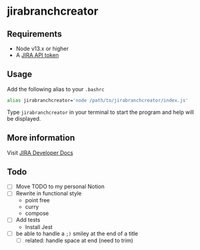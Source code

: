# jirabranchcreator

## Requirements
- Node v13.x or higher
- A [JIRA API token](https://id.atlassian.com/manage-profile/security/api-tokens)

## Usage

Add the following alias to your `.bashrc`

```sh
alias jirabranchcreator='node /path/to/jirabranchcreator/index.js'
```

Type `jirabranchcreator` in your terminal to start the program and help will be displayed.

## More information
Visit [JIRA Developer Docs](https://developer.atlassian.com/cloud/jira/platform/rest/v3/api-group-issues/#api-rest-api-3-issue-issueidorkey-get
)

## Todo
- [ ] Move TODO to my personal Notion
- [ ] Rewrite in functional style
  - point free
  - curry
  - compose
- [ ] Add tests
  - Install Jest
- [ ] be able to handle a `;)` smiley at the end of a title
  - [ ] related: handle space at end (need to trim)
